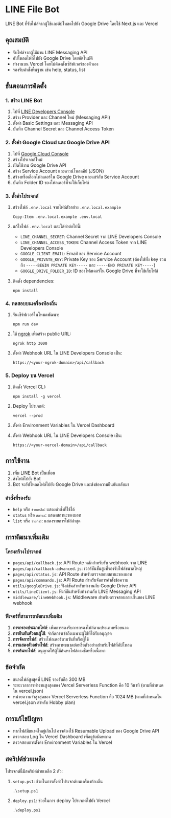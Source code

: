 # LINE File Bot

LINE Bot ที่รับไฟล์จากผู้ใช้และอัปโหลดไปยัง Google Drive โดยใช้ Next.js และ Vercel

## คุณสมบัติ

- รับไฟล์จากผู้ใช้ผ่าน LINE Messaging API
- อัปโหลดไฟล์ไปยัง Google Drive โดยอัตโนมัติ
- ทำงานบน Vercel โดยไม่ต้องตั้งเซิร์ฟเวอร์ของตัวเอง
- รองรับคำสั่งพื้นฐาน เช่น help, status, list

## ขั้นตอนการติดตั้ง

### 1. สร้าง LINE Bot

1. ไปที่ [LINE Developers Console](https://developers.line.biz/console/)
2. สร้าง Provider และ Channel ใหม่ (Messaging API)
3. ตั้งค่า Basic Settings และ Messaging API
4. บันทึก Channel Secret และ Channel Access Token

### 2. ตั้งค่า Google Cloud และ Google Drive API

1. ไปที่ [Google Cloud Console](https://console.cloud.google.com/)
2. สร้างโปรเจกต์ใหม่
3. เปิดใช้งาน Google Drive API
4. สร้าง Service Account และดาวน์โหลดคีย์ (JSON)
5. สร้างหรือเลือกโฟลเดอร์ใน Google Drive และแชร์กับ Service Account
6. บันทึก Folder ID ของโฟลเดอร์ที่จะใช้เก็บไฟล์

### 3. ตั้งค่าโปรเจกต์

1. สร้างไฟล์ `.env.local` จากไฟล์ตัวอย่าง `.env.local.example`
   ```
   Copy-Item .env.local.example .env.local
   ```

2. แก้ไขไฟล์ `.env.local` และใส่ค่าต่อไปนี้:
   - `LINE_CHANNEL_SECRET`: Channel Secret จาก LINE Developers Console
   - `LINE_CHANNEL_ACCESS_TOKEN`: Channel Access Token จาก LINE Developers Console
   - `GOOGLE_CLIENT_EMAIL`: Email ของ Service Account
   - `GOOGLE_PRIVATE_KEY`: Private Key ของ Service Account (ต้องใส่ทั้ง key รวมถึง `-----BEGIN PRIVATE KEY-----` และ `-----END PRIVATE KEY-----`)
   - `GOOGLE_DRIVE_FOLDER_ID`: ID ของโฟลเดอร์ใน Google Drive ที่จะใช้เก็บไฟล์

3. ติดตั้ง dependencies:
   ```
   npm install
   ```

### 4. ทดสอบบนเครื่องท้องถิ่น

1. รันเซิร์ฟเวอร์ในโหมดพัฒนา:
   ```
   npm run dev
   ```

2. ใช้ [ngrok](https://ngrok.com/) เพื่อสร้าง public URL:
   ```
   ngrok http 3000
   ```

3. ตั้งค่า Webhook URL ใน LINE Developers Console เป็น:
   ```
   https://<your-ngrok-domain>/api/callback
   ```

### 5. Deploy บน Vercel

1. ติดตั้ง Vercel CLI:
   ```
   npm install -g vercel
   ```

2. Deploy โปรเจกต์:
   ```
   vercel --prod
   ```

3. ตั้งค่า Environment Variables ใน Vercel Dashboard

4. ตั้งค่า Webhook URL ใน LINE Developers Console เป็น:
   ```
   https://<your-vercel-domain>/api/callback
   ```

## การใช้งาน

1. เพิ่ม LINE Bot เป็นเพื่อน
2. ส่งไฟล์ไปยัง Bot
3. Bot จะอัปโหลดไฟล์ไปยัง Google Drive และส่งข้อความยืนยันกลับมา

### คำสั่งที่รองรับ

- `help` หรือ `ช่วยเหลือ`: แสดงคำสั่งที่ใช้ได้
- `status` หรือ `สถานะ`: แสดงสถานะของบอท
- `list` หรือ `รายการ`: แสดงรายการไฟล์ล่าสุด

## การพัฒนาเพิ่มเติม

### โครงสร้างโปรเจกต์

- `pages/api/callback.js`: API Route หลักสำหรับรับ webhook จาก LINE
- `pages/api/callback-advanced.js`: เวอร์ชันขั้นสูงที่รองรับไฟล์ขนาดใหญ่
- `pages/api/status.js`: API Route สำหรับตรวจสอบสถานะของบอท
- `pages/api/commands.js`: API Route สำหรับจัดการคำสั่งข้อความ
- `utils/googleDrive.js`: ฟังก์ชันสำหรับทำงานกับ Google Drive API
- `utils/lineClient.js`: ฟังก์ชันสำหรับทำงานกับ LINE Messaging API
- `middleware/lineWebhook.js`: Middleware สำหรับตรวจสอบลายเซ็นของ LINE webhook

### ฟีเจอร์ที่สามารถพัฒนาเพิ่มเติม

1. **การกรองประเภทไฟล์**: เพิ่มการรองรับการกรองไฟล์ตามประเภทหรือขนาด
2. **การยืนยันตัวตนผู้ใช้**: จำกัดการเข้าถึงเฉพาะผู้ใช้ที่ได้รับอนุญาต
3. **การจัดการไฟล์**: สร้างโฟลเดอร์ตามวันที่หรือผู้ใช้
4. **การแสดงตัวอย่างไฟล์**: สร้างภาพขนาดย่อหรือตัวอย่างสำหรับไฟล์ที่อัปโหลด
5. **การค้นหาไฟล์**: อนุญาตให้ผู้ใช้ค้นหาไฟล์ตามชื่อหรือเนื้อหา

## ข้อจำกัด

- ขนาดไฟล์สูงสุดที่ LINE รองรับคือ 300 MB
- ระยะเวลาการทำงานสูงสุดของ Vercel Serverless Function คือ 10 วินาที (ตามที่กำหนดใน vercel.json)
- หน่วยความจำสูงสุดของ Vercel Serverless Function คือ 1024 MB (ตามที่กำหนดใน vercel.json สำหรับ Hobby plan)

## การแก้ไขปัญหา

- หากไฟล์มีขนาดใหญ่เกินไป อาจต้องใช้ Resumable Upload ของ Google Drive API
- ตรวจสอบ Log ใน Vercel Dashboard เพื่อดูข้อผิดพลาด
- ตรวจสอบการตั้งค่า Environment Variables ใน Vercel

## สคริปต์ช่วยเหลือ

โปรเจกต์นี้มีสคริปต์ช่วยเหลือ 2 ตัว:

1. `setup.ps1`: ช่วยในการตั้งค่าโปรเจกต์บนเครื่องท้องถิ่น
   ```
   .\setup.ps1
   ```

2. `deploy.ps1`: ช่วยในการ deploy โปรเจกต์ไปยัง Vercel
   ```
   .\deploy.ps1
   ```
